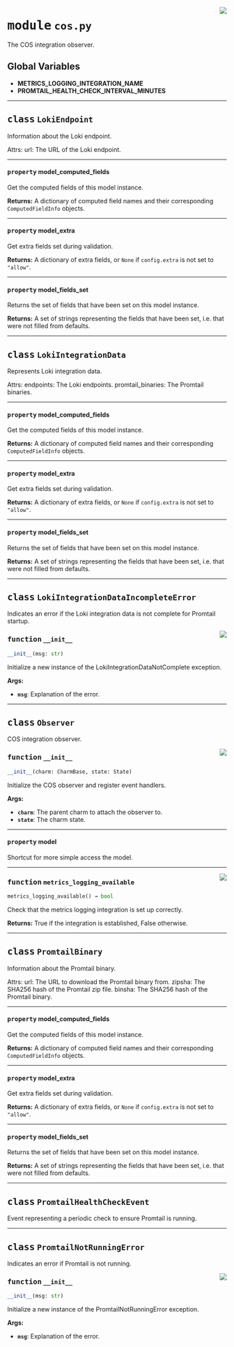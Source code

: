 <!-- markdownlint-disable -->

<a href="../src/cos.py#L0"><img align="right" style="float:right;" src="https://img.shields.io/badge/-source-cccccc?style=flat-square"></a>

# <kbd>module</kbd> `cos.py`
The COS integration observer. 

**Global Variables**
---------------
- **METRICS_LOGGING_INTEGRATION_NAME**
- **PROMTAIL_HEALTH_CHECK_INTERVAL_MINUTES**


---

## <kbd>class</kbd> `LokiEndpoint`
Information about the Loki endpoint. 

Attrs:  url: The URL of the Loki endpoint. 


---

#### <kbd>property</kbd> model_computed_fields

Get the computed fields of this model instance. 



**Returns:**
  A dictionary of computed field names and their corresponding `ComputedFieldInfo` objects. 

---

#### <kbd>property</kbd> model_extra

Get extra fields set during validation. 



**Returns:**
  A dictionary of extra fields, or `None` if `config.extra` is not set to `"allow"`. 

---

#### <kbd>property</kbd> model_fields_set

Returns the set of fields that have been set on this model instance. 



**Returns:**
  A set of strings representing the fields that have been set,  i.e. that were not filled from defaults. 




---

## <kbd>class</kbd> `LokiIntegrationData`
Represents Loki integration data. 

Attrs:  endpoints: The Loki endpoints.  promtail_binaries: The Promtail binaries. 


---

#### <kbd>property</kbd> model_computed_fields

Get the computed fields of this model instance. 



**Returns:**
  A dictionary of computed field names and their corresponding `ComputedFieldInfo` objects. 

---

#### <kbd>property</kbd> model_extra

Get extra fields set during validation. 



**Returns:**
  A dictionary of extra fields, or `None` if `config.extra` is not set to `"allow"`. 

---

#### <kbd>property</kbd> model_fields_set

Returns the set of fields that have been set on this model instance. 



**Returns:**
  A set of strings representing the fields that have been set,  i.e. that were not filled from defaults. 




---

## <kbd>class</kbd> `LokiIntegrationDataIncompleteError`
Indicates an error if the Loki integration data is not complete for Promtail startup. 

<a href="../src/cos.py#L69"><img align="right" style="float:right;" src="https://img.shields.io/badge/-source-cccccc?style=flat-square"></a>

### <kbd>function</kbd> `__init__`

```python
__init__(msg: str)
```

Initialize a new instance of the LokiIntegrationDataNotComplete exception. 



**Args:**
 
 - <b>`msg`</b>:  Explanation of the error. 





---

## <kbd>class</kbd> `Observer`
COS integration observer. 

<a href="../src/cos.py#L97"><img align="right" style="float:right;" src="https://img.shields.io/badge/-source-cccccc?style=flat-square"></a>

### <kbd>function</kbd> `__init__`

```python
__init__(charm: CharmBase, state: State)
```

Initialize the COS observer and register event handlers. 



**Args:**
 
 - <b>`charm`</b>:  The parent charm to attach the observer to. 
 - <b>`state`</b>:  The charm state. 


---

#### <kbd>property</kbd> model

Shortcut for more simple access the model. 



---

<a href="../src/cos.py#L169"><img align="right" style="float:right;" src="https://img.shields.io/badge/-source-cccccc?style=flat-square"></a>

### <kbd>function</kbd> `metrics_logging_available`

```python
metrics_logging_available() → bool
```

Check that the metrics logging integration is set up correctly. 



**Returns:**
  True if the integration is established, False otherwise. 


---

## <kbd>class</kbd> `PromtailBinary`
Information about the Promtail binary. 

Attrs:  url: The URL to download the Promtail binary from.  zipsha: The SHA256 hash of the Promtail zip file.  binsha: The SHA256 hash of the Promtail binary. 


---

#### <kbd>property</kbd> model_computed_fields

Get the computed fields of this model instance. 



**Returns:**
  A dictionary of computed field names and their corresponding `ComputedFieldInfo` objects. 

---

#### <kbd>property</kbd> model_extra

Get extra fields set during validation. 



**Returns:**
  A dictionary of extra fields, or `None` if `config.extra` is not set to `"allow"`. 

---

#### <kbd>property</kbd> model_fields_set

Returns the set of fields that have been set on this model instance. 



**Returns:**
  A set of strings representing the fields that have been set,  i.e. that were not filled from defaults. 




---

## <kbd>class</kbd> `PromtailHealthCheckEvent`
Event representing a periodic check to ensure Promtail is running. 





---

## <kbd>class</kbd> `PromtailNotRunningError`
Indicates an error if Promtail is not running. 

<a href="../src/cos.py#L85"><img align="right" style="float:right;" src="https://img.shields.io/badge/-source-cccccc?style=flat-square"></a>

### <kbd>function</kbd> `__init__`

```python
__init__(msg: str)
```

Initialize a new instance of the PromtailNotRunningError exception. 



**Args:**
 
 - <b>`msg`</b>:  Explanation of the error. 





